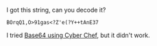 I got this string, can you decode it?

`BOrqQ1,O>91gas<?Z'e(?Y++tAnE37`

I tried [Base64 using Cyber Chef](https://gchq.github.io/CyberChef/#recipe=From_Base64('A-Za-z0-9%2B/%3D',true,false)&input=Qk9ycVExLE8%2BOTFnYXM8P1onZSg/WSsrdEFuRTM3), but it didn't work.
